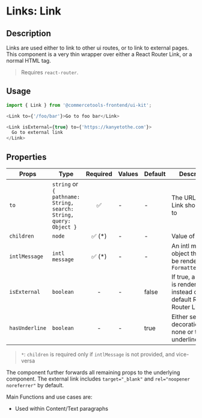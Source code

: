 # Links: Link

## Description

Links are used either to link to other ui routes, or to link to external pages. This component is a very thin wrapper over either a React Router Link, or a normal HTML <a> tag.

> Requires `react-router`.

## Usage

```js
import { Link } from '@commercetools-frontend/ui-kit';

<Link to={'/foo/bar'}>Go to foo bar</Link>

<Link isExternal={true} to={'https://kanyetothe.com'}>
  Go to external link
</Link>
```

## Properties

| Props          | Type                                                              | Required | Values | Default | Description                                                                 |
| -------------- | ----------------------------------------------------------------- | :------: | ------ | ------- | --------------------------------------------------------------------------- |
| `to`           | `string` or `{ pathname: String, search: String, query: Object }` |    ✅    | -      | -       | The URL that the Link should point to                                       |
| `children`     | `node`                                                            | ✅ (\*)  | -      | -       | Value of the link                                                           |
| `intlMessage`  | `intl message`                                                    | ✅ (\*)  | -      | -       | An intl message object that will be rendered with `FormattedMessage`        |
| `isExternal`   | `boolean`                                                         |    -     | -      | false   | If true, a regular <a> is rendered instead of the default React Router Link |
| `hasUnderline` | `boolean`                                                         |    -     | -      | true    | Either sets text-decoration to none or to underline                         |

> `*`: `children` is required only if `intlMessage` is not provided, and vice-versa

The component further forwards all remaining props to the underlying component. The external link includes `target="_blank"` and `rel="noopener noreferrer"` by default.

Main Functions and use cases are:

- Used within Content/Text paragraphs
